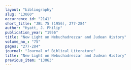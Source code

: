 ```yaml
---
layout: "bibliography"
slug: "13060"
occurrence_id: "2141"
short_title: "JBL 75 (1956), 277-284"
author: "Hyatt, J. Philip"
publication_year: "1956"
title: "New Light on Nebuchadrezzar and Judean History"
volume_no_: "75"
pages: "277-284"
journal: "Journal of Biblical Literature"
title: "New Light on Nebuchadrezzar and Judean History"
previous_item: "13063"
---
```


